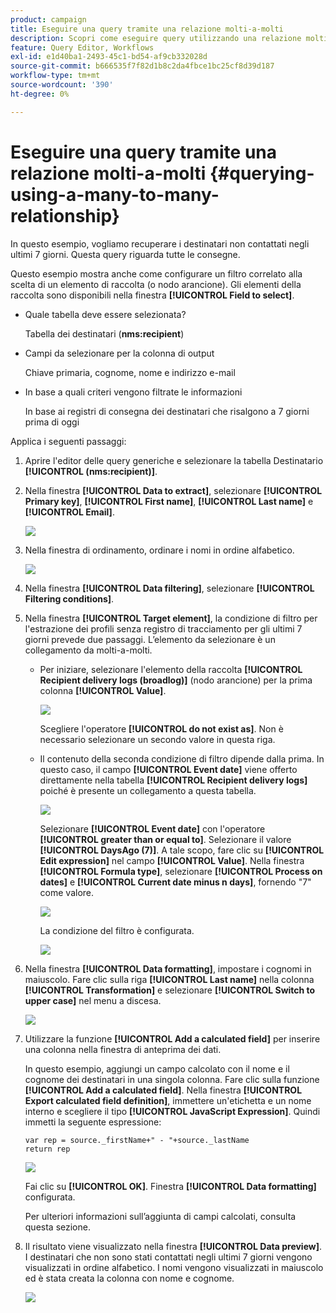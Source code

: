 ```yaml
---
product: campaign
title: Eseguire una query tramite una relazione molti-a-molti
description: Scopri come eseguire query utilizzando una relazione molti-a-molti
feature: Query Editor, Workflows
exl-id: e1d40ba1-2493-45c1-bd54-af9cb332028d
source-git-commit: b666535f7f82d1b8c2da4fbce1bc25cf8d39d187
workflow-type: tm+mt
source-wordcount: '390'
ht-degree: 0%

---
```


# Eseguire una query tramite una relazione molti-a-molti {#querying-using-a-many-to-many-relationship}



In questo esempio, vogliamo recuperare i destinatari non contattati negli ultimi 7 giorni. Questa query riguarda tutte le consegne.

Questo esempio mostra anche come configurare un filtro correlato alla scelta di un elemento di raccolta (o nodo arancione). Gli elementi della raccolta sono disponibili nella finestra **[!UICONTROL Field to select]**.

* Quale tabella deve essere selezionata?

  Tabella dei destinatari (**nms:recipient**)

* Campi da selezionare per la colonna di output

  Chiave primaria, cognome, nome e indirizzo e-mail

* In base a quali criteri vengono filtrate le informazioni

  In base ai registri di consegna dei destinatari che risalgono a 7 giorni prima di oggi

Applica i seguenti passaggi:

1. Aprire l&#39;editor delle query generiche e selezionare la tabella Destinatario **[!UICONTROL (nms:recipient)]**.
1. Nella finestra **[!UICONTROL Data to extract]**, selezionare **[!UICONTROL Primary key]**, **[!UICONTROL First name]**, **[!UICONTROL Last name]** e **[!UICONTROL Email]**.

   ![](assets/query_editor_nveau_33.png)

1. Nella finestra di ordinamento, ordinare i nomi in ordine alfabetico.

   ![](assets/query_editor_nveau_34.png)

1. Nella finestra **[!UICONTROL Data filtering]**, selezionare **[!UICONTROL Filtering conditions]**.
1. Nella finestra **[!UICONTROL Target element]**, la condizione di filtro per l&#39;estrazione dei profili senza registro di tracciamento per gli ultimi 7 giorni prevede due passaggi. L’elemento da selezionare è un collegamento da molti-a-molti.

   * Per iniziare, selezionare l&#39;elemento della raccolta **[!UICONTROL Recipient delivery logs (broadlog)]** (nodo arancione) per la prima colonna **[!UICONTROL Value]**.

     ![](assets/query_editor_nveau_67.png)

     Scegliere l&#39;operatore **[!UICONTROL do not exist as]**. Non è necessario selezionare un secondo valore in questa riga.

   * Il contenuto della seconda condizione di filtro dipende dalla prima. In questo caso, il campo **[!UICONTROL Event date]** viene offerto direttamente nella tabella **[!UICONTROL Recipient delivery logs]** poiché è presente un collegamento a questa tabella.

     ![](assets/query_editor_nveau_36.png)

     Selezionare **[!UICONTROL Event date]** con l&#39;operatore **[!UICONTROL greater than or equal to]**. Selezionare il valore **[!UICONTROL DaysAgo (7)]**. A tale scopo, fare clic su **[!UICONTROL Edit expression]** nel campo **[!UICONTROL Value]**. Nella finestra **[!UICONTROL Formula type]**, selezionare **[!UICONTROL Process on dates]** e **[!UICONTROL Current date minus n days]**, fornendo &quot;7&quot; come valore.

     ![](assets/query_editor_nveau_37.png)

     La condizione del filtro è configurata.

     ![](assets/query_editor_nveau_38.png)

1. Nella finestra **[!UICONTROL Data formatting]**, impostare i cognomi in maiuscolo. Fare clic sulla riga **[!UICONTROL Last name]** nella colonna **[!UICONTROL Transformation]** e selezionare **[!UICONTROL Switch to upper case]** nel menu a discesa.

   ![](assets/query_editor_nveau_39.png)

1. Utilizzare la funzione **[!UICONTROL Add a calculated field]** per inserire una colonna nella finestra di anteprima dei dati.

   In questo esempio, aggiungi un campo calcolato con il nome e il cognome dei destinatari in una singola colonna. Fare clic sulla funzione **[!UICONTROL Add a calculated field]**. Nella finestra **[!UICONTROL Export calculated field definition]**, immettere un&#39;etichetta e un nome interno e scegliere il tipo **[!UICONTROL JavaScript Expression]**. Quindi immetti la seguente espressione:

   ```
   var rep = source._firstName+" - "+source._lastName
   return rep
   ```

   ![](assets/query_editor_nveau_40.png)

   Fai clic su **[!UICONTROL OK]**. Finestra **[!UICONTROL Data formatting]** configurata.

   Per ulteriori informazioni sull’aggiunta di campi calcolati, consulta questa sezione.

1. Il risultato viene visualizzato nella finestra **[!UICONTROL Data preview]**. I destinatari che non sono stati contattati negli ultimi 7 giorni vengono visualizzati in ordine alfabetico. I nomi vengono visualizzati in maiuscolo ed è stata creata la colonna con nome e cognome.

   ![](assets/query_editor_nveau_41.png)
